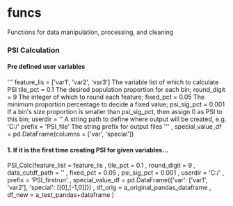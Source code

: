 # funcs
Functions for data manipulation, processing, and cleaning 

### PSI Calculation
#### Pre defined user variables 
'''
feature_lis = ['var1', 'var2', 'var3']
  The variable list of which to calculate PSI
tile_pct = 0.1
  The desired population proportion for each bin;
round_digit = 9
  The integer of which to round each feature;
fixed_pct = 0.05
  The minimum proportion percentage to decide a fixed value;
psi_sig_pct = 0.001
  If a bin's size proportion is smaller than psi_sig_pct, then assign 0 as PSI to this bin;
userdir = ''
  A string path to define where output will be created, e.g. 'C:/'
prefix = 'PSI_file'
  The string prefix for output files
 '''
             , special_value_df = pd.DataFrame(columns = ['var', 'special'])


#### 1. If it is the first time creating PSI for given variables...

PSI_Calc(feature_list = feature_lis
             , tile_pct = 0.1
             , round_digit = 9
             , data_cutdf_path = ''
             , fixed_pct = 0.05
             , psi_sig_pct = 0.001
             , userdir = 'C:/'
             , prefix = 'PSI_firstrun'
             , special_value_df = pd.DataFrame({'var': ['var1', 'var2'], 'special': [[0],[-1,0]]})
             , df_orig = a_original_pandas_dataframe
             , df_new = a_test_pandas+dataframe
             )
             
